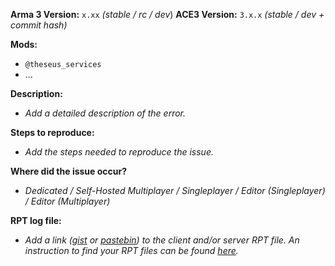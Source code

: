 **Arma 3 Version:** `x.xx` *(stable / rc / dev*)
**ACE3 Version:** `3.x.x` *(stable / dev + commit hash)*

**Mods:**
- `@theseus_services`
- ...

**Description:**
- *Add a detailed description of the error.*

**Steps to reproduce:**
- *Add the steps needed to reproduce the issue.*

**Where did the issue occur?**
- *Dedicated / Self-Hosted Multiplayer / Singleplayer / Editor (Singleplayer) / Editor (Multiplayer)*

**RPT log file:**
- *Add a link ([gist](https://gist.github.com) or [pastebin](http://pastebin.com)) to the client and/or server RPT file. An instruction to find your RPT files can be found [here](https://community.bistudio.com/wiki/Crash_Files#Arma_3).*
